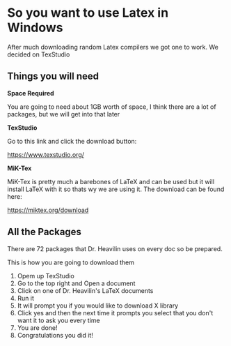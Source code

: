 # So you want to use Latex in Windows

After much downloading random Latex compilers we got one to work.
We decided on TexStudio

## Things you will need

**Space Required**

You are going to need about 1GB worth of space, I think there are a lot of packages, but we
will get into that later


**TexStudio**

Go to this link and click the download button:

https://www.texstudio.org/


**MiK-Tex**

MiK-Tex is pretty much a barebones of LaTeX and can be used but it will install LaTeX with it
so thats wy we are using it. The download can be found here:

https://miktex.org/download


## All the Packages

There are 72 packages that Dr. Heavilin uses on every doc so be prepared.

This is how you are going to download them

1) Opem up TexStudio
2) Go to the top right and Open a document
3) Click on one of Dr. Heavilin's LaTeX documents
4) Run it
5) It will prompt you if you would like to download X library
6) Click yes and then the next time it prompts you select that you don't want it to ask
   you every time
7) You are done!
8) Congratulations you did it!

